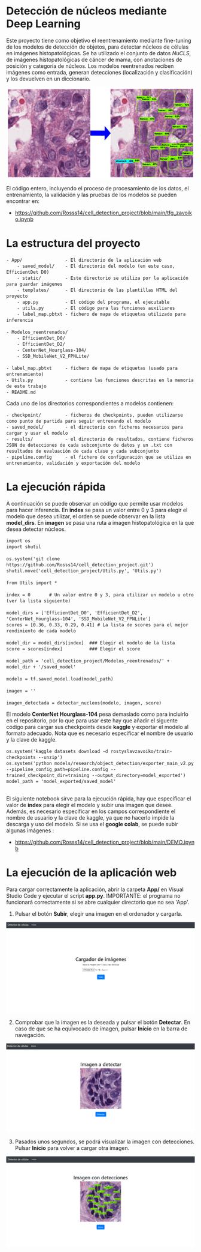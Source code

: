 # Detección de núcleos mediante Deep Learning

Este proyecto tiene como objetivo el reentrenamiento mediante fine-tuning de los modelos de detección de objetos, para detectar núcleos de 
células en imágenes histopatológicas.
Se ha utilizado el conjunto de datos _NuCLS_, de imágenes histopatológicas de cáncer de mama, con anotaciones de posición y categoria de núcleos.
Los modelos reentrenados reciben imágenes como entrada, generan detecciones (localización y clasificación) y los devuelven en un diccionario.

![La pagina de inicio](images/ejemplo.png)

El código entero, incluyendo el proceso de procesamiento de los datos, el entrenamiento, la validación y las pruebas de los modelos se pueden encontrar en:
* https://github.com/Rosss14/cell_detection_project/blob/main/tfg_zavoiko.ipynb
# La estructura del proyecto
    - App/                - El directorio de la aplicación web
        - saved_model/    - El directorio del modelo (en este caso, EfficientDet D0)
        - static/         - Este directorio se utiliza por la aplicación para guardar imágenes
        - templates/      - El directorio de las plantillas HTML del proyecto
        - app.py          - El código del programa, el ejecutable
        - utils.py        - El código para las funciones auxiliares 
        - label_map.pbtxt - fichero de mapa de etiquetas utilizado para inferencia
    
    - Modelos_reentrenados/
        - EfficientDet_D0/
        - EfficientDet_D2/
        - CenterNet_Hourglass-104/
        - SSD_MobileNet_V2_FPNLite/
    
    - label_map.pbtxt     - fichero de mapa de etiquetas (usado para entrenamiento)
    - Utils.py            - contiene las funciones descritas en la memoria de este trabajo
    - README.md

Cada uno de los directorios correspondientes a modelos contienen:

    - checkpoint/         - ficheros de checkpoints, pueden utilizarse como punto de partida para seguir entrenando el modelo
    - saved_model/        - el directorio con ficheros necesarios para cargar y usar el modelo
    - results/            - el directorio de resultados, contiene ficheros JSON de detecciones de cada subconjunto de datos y un .txt con resultados de evaluación de cada clase y cada subconjunto
    - pipeline.config     - el fichero de configuración que se utiliza en entrenamiento, validación y exportación del modelo

# La ejecución rápida
A continuación se puede observar un código que permite usar modelos para hacer inferencia.
En **index** se pasa un valor entre 0 y 3 para elegir el modelo que desea utilizar, el orden se puede observar en la lista **model_dirs**.
En **imagen** se pasa una ruta a imagen histopatológica en la que desea detectar
núcleos.
``` 
import os
import shutil

os.system('git clone https://github.com/Rosss14/cell_detection_project.git')
shutil.move('cell_detection_project/Utils.py', 'Utils.py')

from Utils import *

index = 0       # Un valor entre 0 y 3, para utilizar un modelo u otro (ver la lista siguiente)

model_dirs = ['EfficientDet_D0', 'EfficientDet_D2', 'CenterNet_Hourglass-104', 'SSD_MobileNet_V2_FPNLite']
scores = [0.36, 0.33, 0.29, 0.41] # La lista de scores para el mejor rendimiento de cada modelo

model_dir = model_dirs[index]  ### Elegir el modelo de la lista 
score = scores[index]          ### Elegir el score

model_path = 'cell_detection_project/Modelos_reentrenados/' + model_dir + '/saved_model'

modelo = tf.saved_model.load(model_path)

imagen = ''

imagen_detectada = detectar_nucleos(modelo, imagen, score)
```
El modelo **CenterNet Hourglass-104** pesa demasiado como para incluirlo en el repositorio, por lo que para usar este hay que añadir el siguente código para cargar sus checkpoints desde **kaggle** y exportar el modelo al formato adecuado. Nota que es necesario especificar el nombre de usuario y la clave de kaggle.
```
os.system('kaggle datasets download -d rostyslavzavoiko/train-checkpoints --unzip')
os.system('python models/research/object_detection/exporter_main_v2.py --pipeline_config_path=pipeline.config --trained_checkpoint_dir=training --output_directory=model_exported')
model_path = 'model_exported/saved_model'
                                                   
```
El siguiente notebook sirve para la ejecución rápida, hay que especificar el valor de **index** para elegir el modelo y subir una imagen que desee. Además, es necesario especificar en los campos correspondiente el nombre de usuario y la clave de kaggle, ya que no hacerlo impide la descarga y uso del modelo. Si se usa el **google colab**, se puede subir algunas imágenes :

* https://github.com/Rosss14/cell_detection_project/blob/main/DEMO.ipynb

# La ejecución de la aplicación web
Para cargar correctamente la aplicación, abrir la carpeta **App/** en Visual Studio Code y ejecutar el script **app.py**.
IMPORTANTE: el programa no funcionará correctamente si se abre cualquier directorio que no sea 'App'.

1. Pulsar el botón **Subir**, elegir una imagen en el ordenador y cargarla.

![La pagina de inicio](images/upload.png)

2. Comprobar que la imagen es la deseada y pulsar el botón **Detectar**. En caso de que se ha equivocado de imagen, pulsar 
**Inicio** en la barra de navegación.

![La pagina de inicio](images/inicio.png)

3. Pasados unos segundos, se podrá visualizar la imagen con detecciones. Pulsar **Inicio** para volver a cargar otra imagen.

![La pagina de inicio](images/detection.png)
